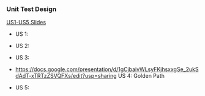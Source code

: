 ### Unit Test Design

[US1-US5 Slides](https://docs.google.com/presentation/d/10rW0CXNZPMg12BM_dCXN-AyuF40ADuTala_mwoy0ER8/edit?usp=sharing)

- US 1: 
  
- US 2:
  
- US 3:
  
- <https://docs.google.com/presentation/d/1gCjbaivWLsyFKjhsxxgSe_2ukSdAdT-xTRTzZSVQFXs/edit?usp=sharing> US 4: Golden Path 
  
- US 5:
